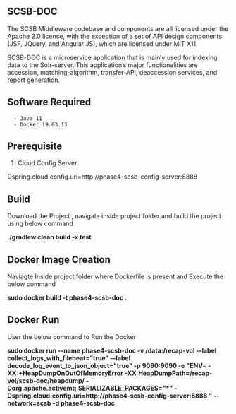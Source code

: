 ## SCSB-DOC 

The SCSB Middleware codebase and components are all licensed under the Apache 2.0 license, with the exception of a set of API design components (JSF, JQuery, and Angular JS), which are licensed under MIT X11.

SCSB-DOC is a microservice application that is mainly used for indexing data to the Solr-server. This application’s major functionalities are accession, matching-algorithm, transfer-API, deaccession services, and report generation. 

## Software Required

      - Java 11
      - Docker 19.03.13   
      
## Prerequisite

1. Cloud Config Server

Dspring.cloud.config.uri=http://phase4-scsb-config-server:8888


## Build

Download the Project , navigate inside project folder and build the project using below command

**./gradlew clean build -x test**

## Docker Image Creation

Naviagte Inside project folder where Dockerfile is present and Execute the below command

**sudo docker build -t phase4-scsb-doc .**

## Docker Run

User the below command to Run the Docker

**sudo docker run --name phase4-scsb-doc   -v /data:/recap-vol --label collect_logs_with_filebeat="true" --label decode_log_event_to_json_object="true"  -p 9090:9090 -e "ENV= -XX:+HeapDumpOnOutOfMemoryError  -XX:HeapDumpPath=/recap-vol/scsb-doc/heapdump/   -Dorg.apache.activemq.SERIALIZABLE_PACKAGES="*"   -Dspring.cloud.config.uri=http://phase4-scsb-config-server:8888 "  --network=scsb -d phase4-scsb-doc**
